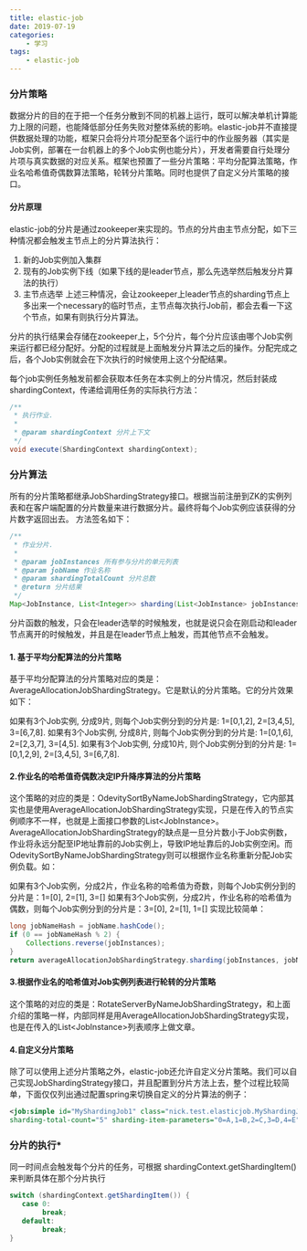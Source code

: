 ```yaml
---
title: elastic-job
date: 2019-07-19
categories:
    - 学习
tags:
    - elastic-job
---
```


### 分片策略

数据分片的目的在于把一个任务分散到不同的机器上运行，既可以解决单机计算能力上限的问题，也能降低部分任务失败对整体系统的影响。elastic-job并不直接提供数据处理的功能，框架只会将分片项分配至各个运行中的作业服务器（其实是Job实例，部署在一台机器上的多个Job实例也能分片），开发者需要自行处理分片项与真实数据的对应关系。框架也预置了一些分片策略：平均分配算法策略，作业名哈希值奇偶数算法策略，轮转分片策略。同时也提供了自定义分片策略的接口。

#### 分片原理

elastic-job的分片是通过zookeeper来实现的。节点的分片由主节点分配，如下三种情况都会触发主节点上的分片算法执行：

1. 新的Job实例加入集群
2. 现有的Job实例下线（如果下线的是leader节点，那么先选举然后触发分片算法的执行）
3. 主节点选举
上述三种情况，会让zookeeper上leader节点的sharding节点上多出来一个necessary的临时节点，主节点每次执行Job前，都会去看一下这个节点，如果有则执行分片算法。

分片的执行结果会存储在zookeeper上，5个分片，每个分片应该由哪个Job实例来运行都已经分配好。分配的过程就是上面触发分片算法之后的操作。分配完成之后，各个Job实例就会在下次执行的时候使用上这个分配结果。

每个job实例任务触发前都会获取本任务在本实例上的分片情况，然后封装成shardingContext，传递给调用任务的实际执行方法：

<!-- more -->

``` java
/**
 * 执行作业.
 *
 * @param shardingContext 分片上下文
 */
void execute(ShardingContext shardingContext);
```

### 分片算法

所有的分片策略都继承JobShardingStrategy接口。根据当前注册到ZK的实例列表和在客户端配置的分片数量来进行数据分片。最终将每个Job实例应该获得的分片数字返回出去。 方法签名如下：

``` java
/**
 * 作业分片.
 * 
 * @param jobInstances 所有参与分片的单元列表
 * @param jobName 作业名称
 * @param shardingTotalCount 分片总数
 * @return 分片结果
 */
Map<JobInstance, List<Integer>> sharding(List<JobInstance> jobInstances, String jobName, int shardingTotalCount);
```

分片函数的触发，只会在leader选举的时候触发，也就是说只会在刚启动和leader节点离开的时候触发，并且是在leader节点上触发，而其他节点不会触发。

#### 1. 基于平均分配算法的分片策略

基于平均分配算法的分片策略对应的类是：AverageAllocationJobShardingStrategy。它是默认的分片策略。它的分片效果如下：

如果有3个Job实例, 分成9片, 则每个Job实例分到的分片是: 1=[0,1,2], 2=[3,4,5], 3=[6,7,8].
如果有3个Job实例, 分成8片, 则每个Job实例分到的分片是: 1=[0,1,6], 2=[2,3,7], 3=[4,5].
如果有3个Job实例, 分成10片, 则个Job实例分到的分片是: 1=[0,1,2,9], 2=[3,4,5], 3=[6,7,8].

#### 2.作业名的哈希值奇偶数决定IP升降序算法的分片策略

这个策略的对应的类是：OdevitySortByNameJobShardingStrategy，它内部其实也是使用AverageAllocationJobShardingStrategy实现，只是在传入的节点实例顺序不一样，也就是上面接口参数的List\<JobInstance>。AverageAllocationJobShardingStrategy的缺点是一旦分片数小于Job实例数，作业将永远分配至IP地址靠前的Job实例上，导致IP地址靠后的Job实例空闲。而OdevitySortByNameJobShardingStrategy则可以根据作业名称重新分配Job实例负载。如：

如果有3个Job实例，分成2片，作业名称的哈希值为奇数，则每个Job实例分到的分片是：1=[0], 2=[1], 3=[]
如果有3个Job实例，分成2片，作业名称的哈希值为偶数，则每个Job实例分到的分片是：3=[0], 2=[1], 1=[]
实现比较简单：

``` java
long jobNameHash = jobName.hashCode();
if (0 == jobNameHash % 2) {
    Collections.reverse(jobInstances);
}
return averageAllocationJobShardingStrategy.sharding(jobInstances, jobName, shardingTotalCount);
```

#### 3.根据作业名的哈希值对Job实例列表进行轮转的分片策略

这个策略的对应的类是：RotateServerByNameJobShardingStrategy，和上面介绍的策略一样，内部同样是用AverageAllocationJobShardingStrategy实现，也是在传入的List\<JobInstance>列表顺序上做文章。

#### 4.自定义分片策略

除了可以使用上述分片策略之外，elastic-job还允许自定义分片策略。我们可以自己实现JobShardingStrategy接口，并且配置到分片方法上去，整个过程比较简单，下面仅仅列出通过配置spring来切换自定义的分片算法的例子：

``` xml
<job:simple id="MyShardingJob1" class="nick.test.elasticjob.MyShardingJob1" registry-center-ref="regCenter" cron="0/10 * * * * ?" 
sharding-total-count="5" sharding-item-parameters="0=A,1=B,2=C,3=D,4=E" job-sharding-strategy-class="nick.test.elasticjob.MyJobShardingStrategy"/>
```

### 分片的执行*

同一时间点会触发每个分片的任务，可根据 shardingContext.getShardingItem() 来判断具体在那个分片执行

``` java
switch (shardingContext.getShardingItem()) {
   case 0:
        break;
   default:
        break;
}
```
